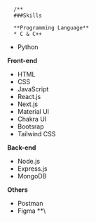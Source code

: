       /**
      ###Skills

      **Programming Language**
      * C & C++
* Python

**Front-end**
* HTML
* CSS
* JavaScript
* React.js
* Next.js
* Material UI
* Chakra UI
* Bootsrap
* Tailwind CSS

**Back-end**
* Node.js
* Express.js
* MongoDB

**Others**
* Postman
* Figma
**\